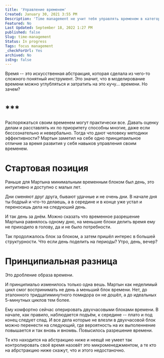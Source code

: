 ```yaml
---
title: 'Управление временем'
Created: January 30, 2021 3:55 PM
Description: 'Time management не учит тебя управлять временем в категоричном смысле: либо умеешь, либо нет.'
Featured: No
Last Updated: September 18, 2022 1:27 PM
published: false
Slug: time-management
Status: In progress
Tags: focus management
_checkForUrl: Yes
archived: No
isEng: false
---
```


Время -- это искусственная абстракция, которая сделала из чего-то сложного понятный инструмент. Это значит, что в моделирование времени можно углубляться и затратить на это кучу... времени. Но зачем?

# ***

Распоряжаться своим временем могут практически все. Давать оценку делам и расставлять их по приоритету способны многие, даже если бессознательно и невербально. Тогда что дают человеку методики эффективности? Мартын заметил на себе одно принципаильное отличие за время развития у себя навыков управления своим временем.

# Стартовая позиция

Раньше для Мартына минимальным временным блоком был день, это интуитивно и доступно с малых лет.

Дни сменяют друг друга, бывают удачные и не очень дни. В начале дня ты бодрый и что-то делаешь, а в середине и в конце уже устал и переносишь дела на следуюший день.

И так день за днём. Можно сказать что временное разрешение Мартына равнялось одному дню, на меньшие блоки делить время ему не приходило в голову, да и не было потребности.

Так продолжалось блок за блоком, а затем пришёл интерес в большей структурности. Что если день поделить на периоды? Утро, день, вечер?

# Принципиальная разница

Это дробление образа времени.

И принципиальо изменилось только одна вешь. Мартын как неделимый цикл смог воспринимать не день а меньший блок времени. Нет, до эталонного тридцатиминутного помидора он не дошёл, а до идеальных 5-минутных циклов тем более.

Ему комфортно сейчас оперировать двухчасовыми блоками времени. В начале, как правило, наблюдается подъём, к середине -- плато и под конец следует спад. И все дела которые не влезли в двухчасовой блок можно перенести на следующий, где вероятность на их выполеннение повышается и так вновь и вномвь. Повысилось разрешение времени.

Те кто находится на абстракцию ниже и неещё не умеет так контролировать своё время назовёт это микроменеджментом, а те кто на абрстракцию ниже скажут, что и этого недостаночно.